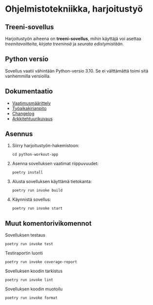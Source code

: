 # Ohjelmistotekniikka, harjoitustyö

## Treeni-sovellus

Harjoitustyön aiheena on **treeni-sovellus**, mihin käyttäjä voi asettaa _treenitavoitteita_, _kirjata treeninsä_ ja _seurata edistymistään_.

## Python versio

Sovellus vaatii vähintään Python-versio 3.10. Se ei välttämättä toimi sitä vanhemmilla versioilla.

## Dokumentaatio

- [Vaatimusmäärittely](./python-workout-app/dokumentaatio/vaatimusmaarittely.md)
- [Työaikakirjanpito](./python-workout-app/dokumentaatio/tuntikirjanpito.md)
- [Changelog](./python-workout-app/dokumentaatio/changelog.md)
- [Arkkitehtuurikuvaus](./python-workout-app/dokumentaatio/arkkitehtuuri.md)

## Asennus

1.  Siirry harjoitustyön-hakemistoon:

        cd python-workout-app

2.  Asenna sovelluksen vaatimat riippuvuudet:

        poetry install

3.  Alusta sovelluksen käyttämä tietokanta:

        poetry run invoke build

4.  Käynnistä sovellus:

        poetry run invoke start

## Muut komentorivikomennot

Sovelluksen testaus

    poetry run invoke test

Testiraportin luonti

    poetry run invoke coverage-report

Sovelluksen koodin tarkistus

    poetry run invoke lint

Sovelluksen koodin muotoilu

    poetry run invoke format
